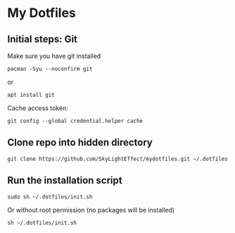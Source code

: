 # My Dotfiles

## Initial steps: Git

Make sure you have git installed
```
pacman -Syu --noconfirm git
```
or
```
apt install git
```
Cache access token:
```
git config --global credential.helper cache
```

## Clone repo into hidden directory
```
git clone https://github.com/SkyLightEffect/mydotfiles.git ~/.dotfiles
```

## Run the installation script
```
sudo sh ~/.dotfiles/init.sh
```
Or without root permission (no packages will be installed)
```
sh ~/.dotfiles/init.sh
```
